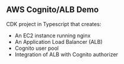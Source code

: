 ## AWS Cognito/ALB Demo

CDK project in Typescript that creates:

* An EC2 instance running nginx
* An Application Load Balancer (ALB)
* Cognito user pool
* Integration of ALB with Cognito authorizer
